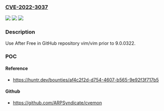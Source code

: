 ### [CVE-2022-3037](https://cve.mitre.org/cgi-bin/cvename.cgi?name=CVE-2022-3037)
![](https://img.shields.io/static/v1?label=Product&message=vim%2Fvim&color=blue)
![](https://img.shields.io/static/v1?label=Version&message=n%2Fa&color=blue)
![](https://img.shields.io/static/v1?label=Vulnerability&message=CWE-416%20Use%20After%20Free&color=brighgreen)

### Description

Use After Free in GitHub repository vim/vim prior to 9.0.0322.

### POC

#### Reference
- https://huntr.dev/bounties/af4c2f2d-d754-4607-b565-9e92f3f717b5

#### Github
- https://github.com/ARPSyndicate/cvemon


